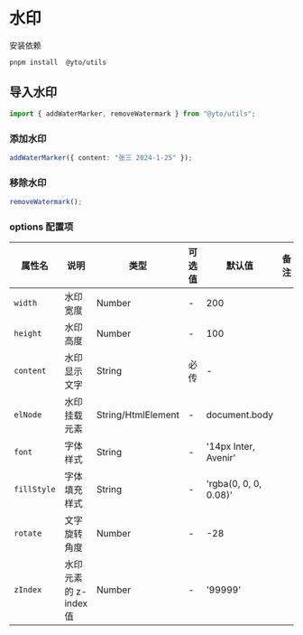 # 水印

安装依赖

```
pnpm install  @yto/utils

```

## 导入水印

```typescript
import { addWaterMarker, removeWatermark } from "@yto/utils";
```

### 添加水印

```typescript
addWaterMarker({ content: "张三 2024-1-25" });
```

### 移除水印

```typescript
removeWatermark();
```

### options 配置项

| 属性名      | 说明                  | 类型               | 可选值 | 默认值                | 备注 |
| ----------- | --------------------- | ------------------ | ------ | --------------------- | ---- |
| `width`     | 水印宽度              | Number             | -      | 200                   |      |
| `height`    | 水印高度              | Number             | -      | 100                   |      |
| `content`   | 水印显示文字          | String             | 必传   | -                     |      |
| `elNode`    | 水印挂载元素          | String/HtmlElement | -      | document.body         |      |
| `font`      | 字体样式              | String             | -      | '14px Inter, Avenir'  |      |
| `fillStyle` | 字体填充样式          | String             | -      | 'rgba(0, 0, 0, 0.08)' |      |
| `rotate`    | 文字旋转角度          | Number             | -      | -28                   |      |
| `zIndex`    | 水印元素的 z-index 值 | Number             | -      | '99999'               |      |
